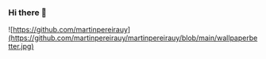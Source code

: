 ### Hi there 👋

<!--
**martinpereirauy/martinpereirauy** is a ✨ _special_ ✨ repository because its `README.md` (this file) appears on your GitHub profile.

[Here are some ideas to get you started:

- 🔭 I’m currently working on ...
- 🌱 I’m currently learning ...
- 👯 I’m looking to collaborate on ...
- 🤔 I’m looking for help with ...
- 💬 Ask me about ...
- 📫 How to reach me: ...
- 😄 Pronouns: ...
- ⚡ Fun fact: ...
-->
![https://github.com/martinpereirauy](https://github.com/martinpereirauy/martinpereirauy/blob/main/wallpaperbetter.jpg)

